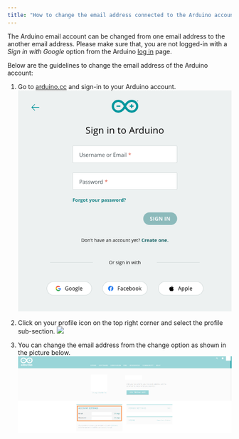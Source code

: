 ```yaml
---
title: "How to change the email address connected to the Arduino account"
---
```


The Arduino email account can be changed from one email address to the another email address. Please make sure that, you are not logged-in with a *Sign in with Google* option from the Arduino [log in](https://id.arduino.cc) page.

Below are the guidelines to change the email address of the Arduino account:

1. Go to [arduino.cc](https://www.arduino.cc/) and sign-in to your Arduino account.
  ![](img/arduino-account-sign-in.png)

2. Click on your profile icon on the top right corner and select the profile sub-section.
  ![](img/ArduinoProfileLocation.png)

3. You can change the email address from the change option as shown in the picture below.
  ![](img/ArduinoAccountEmail.png)
